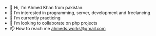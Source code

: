 - 👋 Hi, I’m Ahmed Khan from pakistan
- 👀 I’m interested in programming, server, development and freelancing. 
- 🌱 I’m currently practicing 
- 💞️ I’m looking to collaborate on php projects
- 📫 How to reach me ahmeds.works@gmail.com

<!---
Ahmed-pk/Ahmed-pk is a ✨ special ✨ repository because its `README.md` (this file) appears on your GitHub profile.
You can click the Preview link to take a look at your changes.
--->
